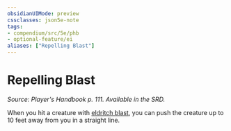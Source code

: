 ```yaml
---
obsidianUIMode: preview
cssclasses: json5e-note
tags:
- compendium/src/5e/phb
- optional-feature/ei
aliases: ["Repelling Blast"]
---
```

# Repelling Blast
*Source: Player's Handbook p. 111. Available in the SRD.* 

When you hit a creature with [eldritch blast](../spells/eldritch-blast.md#), you can push the creature up to 10 feet away from you in a straight line.